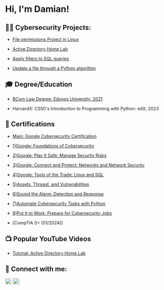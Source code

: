 <h1>Hi, I'm Damian! <br/>

<h2>👨‍💻 Cybersecurity Projects:</h2>

 - [File permissions Project in Linux](https://github.com/Damian-Polomski/Linux-Permissions-Project)
   
 - [Active Directory Home Lab](https://github.com/Damian-Polomski/AvtiveDirectoryLab/tree/main)

 - [Apply filters to SQL queries](https://github.com/Damian-Polomski/Apply-filters-to-SQL-queries)

 - [Update a file through a Python algorithm](https://github.com/Damian-Polomski/Update-file-Python-algorithm)

   
<h2>🎓 Degree/Education </h2>

 - [BCom Law Degree: Eduvos University, 2021](https://imgur.com/a/qaNmZaQ)
 
- HarvardX: CS50's Introduction to Programming with Python: edX, 2023


<h2>📄 Certifications </h2>

 - [Main: Google Cybersecurity Certification](https://www.coursera.org/account/accomplishments/professional-cert/23RWGFWE3RN3)
  
  - [1)Google: Foundations of Cybersecurity](https://www.coursera.org/account/accomplishments/verify/966YR5GP7H49) 

  - [2)Google: Play It Safe: Manage Security Risks](https://www.coursera.org/account/accomplishments/verify/HL9U2A5NGDSK)

  - [3)Google: Connect and Protect: Networks and Network Security](https://www.coursera.org/account/accomplishments/verify/WTJGZFHZC5X2)

  - [4)Google: Tools of the Trade: Linux and SQL](https://www.coursera.org/account/accomplishments/verify/9ESSVZAURMFE)

  - [5)Assets, Threast, and Vulnerabilities](https://www.coursera.org/account/accomplishments/verify/3D65XNV9TJUB)

  - [6)Sound the Alarm: Detection and Response](https://www.coursera.org/account/accomplishments/verify/K2MUW3VUFFGP)

  - [7)Automate Cybersecurity Tasks with Python](https://www.coursera.org/account/accomplishments/verify/AVEVSJF5V9W6)

  - [8)Put It to Work: Prepare for Cybersecurity Jobs](https://www.coursera.org/account/accomplishments/verify/B73654QLP9R9)
 
 - [CompTIA S+ (01/2024)]
 
<h2>📺 Popular YouTube Videos</h2>

- [Tutorial: Active Directory Home Lab]()

<h2> 🤳 Connect with me:</h2>


[<img align="left" alt="JoshMadakor | LinkedIn" width="22px" src="https://cdn.jsdelivr.net/npm/simple-icons@v3/icons/linkedin.svg" />][linkedin]
[<img align="left" alt="JoshMadakor | Instagram" width="22px" src="https://cdn.jsdelivr.net/npm/simple-icons@v3/icons/instagram.svg" />][instagram]


[instagram]: https://www.instagram.com/damian.polomski/
[linkedin]: https://www.linkedin.com/in/damianpolomski/


